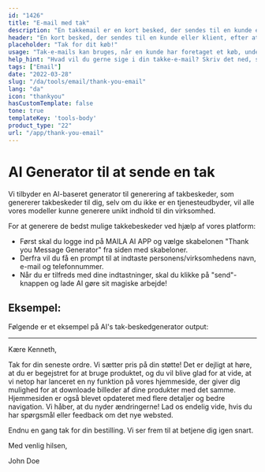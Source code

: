 ```yaml
---
id: "1426"
title: "E-mail med tak"
description: "En takkemail er en kort besked, der sendes til en kunde eller klient, efter at vedkommende har foretaget et køb, underskrevet en kontrakt eller gennemført en anden handling. Formålet med en takkemail er at vise anerkendelse for forretningen og at opbygge goodwill og et godt forhold."
header: "En kort besked, der sendes til en kunde eller klient, efter at de har gennemført en handling."
placeholder: "Tak for dit køb!"
usage: "Tak-e-mails kan bruges, når en kunde har foretaget et køb, underskrevet en kontrakt eller gennemført en anden handling."
help_hint: "Hvad vil du gerne sige i din takke-e-mail? Skriv det ned, så hjælper vi dig med at skabe en stilistisk e-mail."
tags: ["Email"]
date: "2022-03-28"
slug: "/da/tools/email/thank-you-email"
lang: "da"
icon: "thankyou"
hasCustomTemplate: false
tone: true
templateKey: 'tools-body'
product_type: "22"
url: "/app/thank-you-email"
---
```


# AI Generator til at sende en tak

Vi tilbyder en AI-baseret generator til generering af takbeskeder, som genererer takbeskeder til dig, selv om du ikke er en tjenesteudbyder, vil alle vores modeller kunne generere unikt indhold til din virksomhed.

For at generere de bedst mulige takkebeskeder ved hjælp af vores platform:

- Først skal du logge ind på MAILA AI APP og vælge skabelonen "Thank you Message Generator" fra siden med skabeloner.
- Derfra vil du få en prompt til at indtaste personens/virksomhedens navn, e-mail og telefonnummer.
- Når du er tilfreds med dine indtastninger, skal du klikke på "send"-knappen og lade AI gøre sit magiske arbejde!

## Eksempel:

Følgende er et eksempel på AI's tak-beskedgenerator output:

---

Kære Kenneth,

Tak for din seneste ordre. Vi sætter pris på din støtte! Det er dejligt at høre, at du er begejstret for at bruge produktet, og du vil blive glad for at vide, at vi netop har lanceret en ny funktion på vores hjemmeside, der giver dig mulighed for at downloade billeder af dine produkter med det samme. Hjemmesiden er også blevet opdateret med flere detaljer og bedre navigation. Vi håber, at du nyder ændringerne! Lad os endelig vide, hvis du har spørgsmål eller feedback om det nye websted.

Endnu en gang tak for din bestilling. Vi ser frem til at betjene dig igen snart.

Med venlig hilsen,

John Doe
